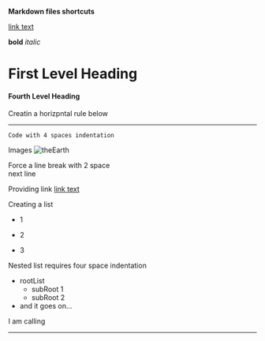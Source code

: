 
**Markdown files shortcuts**

[link text](#abcd)


**bold**
*italic*

# First Level Heading
#### Fourth Level Heading
Creatin a horizpntal rule below
*** 
    Code with 4 spaces indentation
Images
![theEarth](https://bit.ly/2RIfbgD)



Force a line break with 2 space  
next line

Providing link
[link text](http://example.com)

Creating a list
* 1
- 2
+ 3

Nested list requires four space indentation
* rootList
    - subRoot 1
    - subRoot 2
* and it goes on...

<a name="abcd">
I am calling
</a>


***
